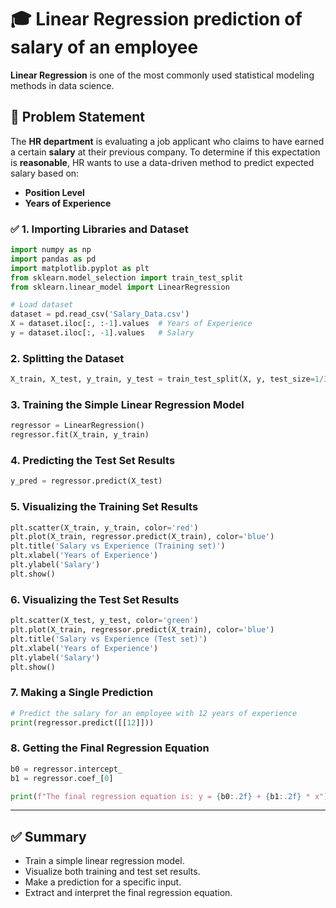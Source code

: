 # 🎓 Linear Regression prediction of salary of an employee

**Linear Regression** is one of the most commonly used statistical modeling methods in data science.
## 🧩 Problem Statement

The **HR department** is evaluating a job applicant who claims to have earned a certain **salary** at their previous company. To determine if this expectation is **reasonable**, HR wants to use a data-driven method to predict expected salary based on:

- **Position Level**
- **Years of Experience**

### ✅ 1. Importing Libraries and Dataset

```python
import numpy as np
import pandas as pd
import matplotlib.pyplot as plt
from sklearn.model_selection import train_test_split
from sklearn.linear_model import LinearRegression

# Load dataset
dataset = pd.read_csv('Salary_Data.csv')
X = dataset.iloc[:, :-1].values  # Years of Experience
y = dataset.iloc[:, -1].values   # Salary
```

### 2. Splitting the Dataset

```python
X_train, X_test, y_train, y_test = train_test_split(X, y, test_size=1/3, random_state=0)
```

### 3. Training the Simple Linear Regression Model

```python
regressor = LinearRegression()
regressor.fit(X_train, y_train)
```

### 4. Predicting the Test Set Results

```python
y_pred = regressor.predict(X_test)
```

### 5. Visualizing the Training Set Results

```python
plt.scatter(X_train, y_train, color='red')
plt.plot(X_train, regressor.predict(X_train), color='blue')
plt.title('Salary vs Experience (Training set)')
plt.xlabel('Years of Experience')
plt.ylabel('Salary')
plt.show()
```

### 6. Visualizing the Test Set Results

```python
plt.scatter(X_test, y_test, color='green')
plt.plot(X_train, regressor.predict(X_train), color='blue')
plt.title('Salary vs Experience (Test set)')
plt.xlabel('Years of Experience')
plt.ylabel('Salary')
plt.show()
```

### 7. Making a Single Prediction

```python
# Predict the salary for an employee with 12 years of experience
print(regressor.predict([[12]]))
```

### 8. Getting the Final Regression Equation

```python
b0 = regressor.intercept_
b1 = regressor.coef_[0]

print(f"The final regression equation is: y = {b0:.2f} + {b1:.2f} * x")
```

---

## ✅ Summary

- Train a simple linear regression model.
- Visualize both training and test set results.
- Make a prediction for a specific input.
- Extract and interpret the final regression equation.

